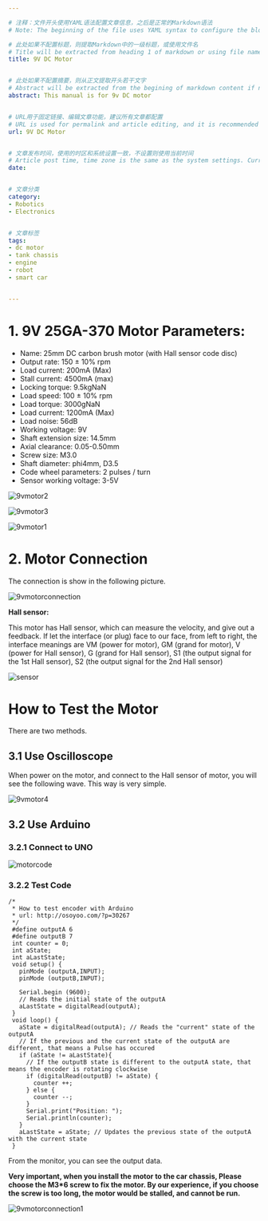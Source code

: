 ```yaml
---

# 注释：文件开头使用YAML语法配置文章信息，之后是正常的Markdown语法
# Note: The beginning of the file uses YAML syntax to configure the blog meta data, followed by the normal Markdown syntax.

# 此处如果不配置标题，则提取Markdown中的一级标题，或使用文件名
# Title will be extracted from heading 1 of markdown or using file name if not configured here.
title: 9V DC Motor


# 此处如果不配置摘要，则从正文提取开头若干文字
# Abstract will be extracted from the begining of markdown content if not configured here.
abstract: This manual is for 9v DC motor


# URL用于固定链接、编辑文章功能，建议所有文章都配置
# URL is used for permalink and article editing, and it is recommended to be configured.
url: 9V DC Motor


# 文章发布时间，使用的时区和系统设置一致，不设置则使用当前时间
# Article post time, time zone is the same as the system settings. Current time will be used if not configured here.
date: 


# 文章分类
category:
- Robotics
- Electronics


# 文章标签
tags:
- dc motor
- tank chassis
- engine
- robot
- smart car


---
```


# 1. 9V 25GA-370 Motor Parameters:

- Name: 25mm DC carbon brush motor (with Hall sensor code disc)
- Output rate: 150 ± 10% rpm
- Load current: 200mA (Max)
- Stall current: 4500mA (max)
- Locking torque: 9.5kgNaN
- Load speed: 100 ± 10% rpm
- Load torque: 3000gNaN
- Load current: 1200mA (Max)
- Load noise: 56dB
- Working voltage: 9V
- Shaft extension size: 14.5mm
- Axial clearance: 0.05-0.50mm
- Screw size: M3.0
- Shaft diameter: phi4mm, D3.5
- Code wheel parameters: 2 pulses / turn
- Sensor working voltage: 3-5V

![9vmotor2](9vmotor2.jpg)

![9vmotor3](9vmotor3.jpg)

![9vmotor1](9vmotor1.jpg)

# 2. Motor Connection

The connection is show in the following picture.

![9vmotorconnection](9vmotorconnection.jpg)

**Hall sensor:**

  This motor has Hall sensor, which can measure the velocity, and give out a feedback. If let the interface (or plug) face to our face, from left to right, the interface meanings are VM (power for motor), GM (grand for motor), V (power for Hall sensor), G (grand for Hall sensor), S1 (the output signal for the 1st Hall sensor), S2 (the output signal for the 2nd Hall sensor)

![sensor](sensor.png)

# How to Test the Motor

There are two methods.

## 3.1 Use Oscilloscope

When power on the motor, and connect to the Hall sensor of motor, you will see the following wave. This way is very simple.

![9vmotor4](9vmotor4.jpg)

## 3.2 Use Arduino

### 3.2.1 Connect to UNO

![motorcode](motorcode.png)

### 3.2.2 Test Code

```
/*
 * How to test encoder with Arduino
 * url: http://osoyoo.com/?p=30267
 */
 #define outputA 6
 #define outputB 7
 int counter = 0; 
 int aState;
 int aLastState;  
 void setup() { 
   pinMode (outputA,INPUT);
   pinMode (outputB,INPUT);
   
   Serial.begin (9600);
   // Reads the initial state of the outputA
   aLastState = digitalRead(outputA);   
 } 
 void loop() { 
   aState = digitalRead(outputA); // Reads the "current" state of the outputA
   // If the previous and the current state of the outputA are different, that means a Pulse has occured
   if (aState != aLastState){     
     // If the outputB state is different to the outputA state, that means the encoder is rotating clockwise
     if (digitalRead(outputB) != aState) { 
       counter ++;
     } else {
       counter --;
     }
     Serial.print("Position: ");
     Serial.println(counter);
   } 
   aLastState = aState; // Updates the previous state of the outputA with the current state
 }

```

From the monitor, you can see the output data.

**Very important, when you install the motor to the car chassis, Please choose the M3*6 screw to fix the motor. By our experience, if you choose the screw is too long, the motor would be stalled, and cannot be run.**

![9vmotorconnection1](9vmotorconnection1.jpg)
